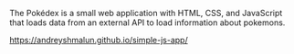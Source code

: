 The Pokédex is a small web application with HTML, CSS, and JavaScript that loads data from an external API to load information about pokemons.


https://andreyshmalun.github.io/simple-js-app/
